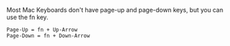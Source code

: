 Most Mac Keyboards don't have page-up and page-down keys, but you can use the fn key.

```
Page-Up = fn + Up-Arrow
Page-Down = fn + Down-Arrow
```